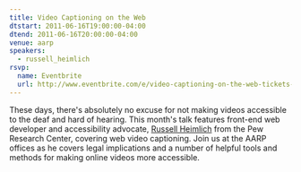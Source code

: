 ```yaml
---
title: Video Captioning on the Web
dtstart: 2011-06-16T19:00:00-04:00
dtend: 2011-06-16T20:00:00-04:00
venue: aarp
speakers:
  - russell_heimlich
rsvp:
  name: Eventbrite
  url: http://www.eventbrite.com/e/video-captioning-on-the-web-tickets-1771066307
---
```


These days, there's absolutely no excuse for not making videos accessible to the deaf and hard of hearing. This month's talk features front-end web developer and accessibility advocate, [Russell Heimlich](http://www.russellheimlich.com/blog/) from the Pew Research Center, covering web video captioning. Join us at the AARP offices as he covers legal implications and a number of helpful tools and methods for making online videos more accessible.